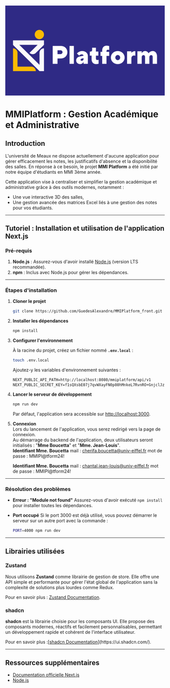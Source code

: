 ![MMIPlatform](public/doc/thumbnail.png)

# MMIPlatform : Gestion Académique et Administrative

## Introduction

L'université de Meaux ne dispose actuellement d'aucune application pour gérer efficacement les notes, les justificatifs d'absence et la disponibilité des salles. En réponse à ce besoin, le projet **MMI Platform** a été initié par notre équipe d'étudiants en MMI 3ème année.

Cette application vise à centraliser et simplifier la gestion académique et administrative grâce à des outils modernes, notamment :

- Une vue interactive 3D des salles,
- Une gestion avancée des matrices Excel liés à une gestion des notes pour vos étudiants.

---

## Tutoriel : Installation et utilisation de l'application Next.js

### Pré-requis

1. **Node.js** : Assurez-vous d'avoir installé [Node.js](https://nodejs.org/) (version LTS recommandée).
2. **npm** : Inclus avec Node.js pour gérer les dépendances.

---

### Étapes d'installation

1. **Cloner le projet**

   ```bash
   git clone https://github.com/GuedesAlexandre/MMIPlatform_front.git
   ```

2. **Installer les dépendances**

   ```bash
   npm install
   ```

3. **Configurer l'environnement**

   À la racine du projet, créez un fichier nommé **`.env.local`** :

   ```bash
   touch .env.local
   ```

   Ajoutez-y les variables d'environnement suivantes :

   ```env
   NEXT_PUBLIC_API_PATH=http://localhost:8080/mmiplatform/api/v1
   NEXT_PUBLIC_SECRET_KEY=f1sQXsbE07j7qvWXayFN0p80hMnkeL7RvnRO+GnjclJzFkXao+S722PQHZTXhLoqMQEV+1VZnYIbeSHGFl1CStG5+h74Rbp9hoOYGi8kLj8nwbM3+9ZApWbFyc4SV2c76WkYFE/8MBvplUFFVIgM/PDp37VwA89RfDIoVYZDxbQ7oIlrNCT0he+OLf8tR8M7VIO4G/uk1hgRH821caLJaHZXZnx6TGgtjjloXnqfShvVrCpx8/qRuPJ5LlYOlVRoy0/RYr0gThhWoUbyxaVRNVK8gJugwtufSb2+Wgo1umQi2aMO0otkSBkJnqIpoJ9vqbUD37ka6yofSZ/SA7QUNg==
   ```

4. **Lancer le serveur de développement**

   ```bash
   npm run dev
   ```

   Par défaut, l'application sera accessible sur [http://localhost:3000](http://localhost:3000).

5. **Connexion**  
    Lors du lancement de l'application, vous serez redirigé vers la page de connexion.  
    Au démarrage du backend de l'application, deux utilisateurs seront initialisés : "**Mme Boucetta**" et "**Mme. Jean-Louis**".
   <br/>
   **Identifiant Mme. Boucetta**
   mail : cherifa.boucetta@univ-eiffel.fr
   mot de passe : MMIPl@tform24!
   <br/>

   **Identifiant Mme. Boucetta**
   mail : chantal.jean-louis@univ-eiffel.fr
   mot de passe : MMIPl@tform24!

---

### Résolution des problèmes

- **Erreur : "Module not found"**
  Assurez-vous d'avoir exécuté `npm install` pour installer toutes les dépendances.

- **Port occupé**
  Si le port 3000 est déjà utilisé, vous pouvez démarrer le serveur sur un autre port avec la commande :
  ```bash
  PORT=4000 npm run dev
  ```

---

## Librairies utilisées

### **Zustand**

Nous utilisons **Zustand** comme librairie de gestion de store. Elle offre une API simple et performante pour gérer l'état global de l'application sans la complexité de solutions plus lourdes comme Redux.

Pour en savoir plus : [Zustand Documentation](https://zustand-demo.pmnd.rs/).

### **shadcn**

**shadcn** est la librairie choisie pour les composants UI. Elle propose des composants modernes, réactifs et facilement personnalisables, permettant un développement rapide et cohérent de l'interface utilisateur.

Pour en savoir plus :[[shadcn Documentation]([https://shadcn.dev/](https://ui.shadcn.com/))](https://ui.shadcn.com/).

---

## Ressources supplémentaires

- [Documentation officielle Next.js](https://nextjs.org/docs)
- [Node.js](https://nodejs.org/)
